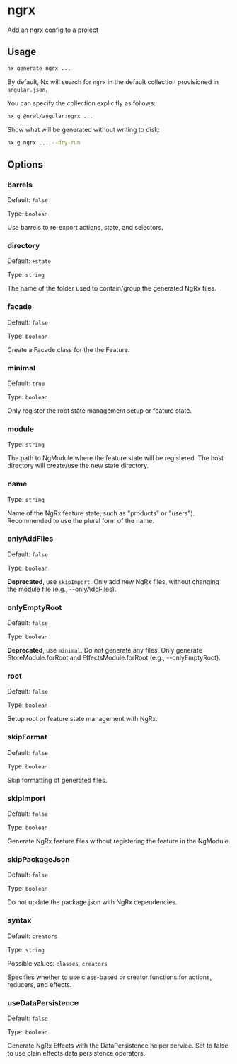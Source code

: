 # ngrx

Add an ngrx config to a project

## Usage

```bash
nx generate ngrx ...
```

By default, Nx will search for `ngrx` in the default collection provisioned in `angular.json`.

You can specify the collection explicitly as follows:

```bash
nx g @nrwl/angular:ngrx ...
```

Show what will be generated without writing to disk:

```bash
nx g ngrx ... --dry-run
```

## Options

### barrels

Default: `false`

Type: `boolean`

Use barrels to re-export actions, state, and selectors.

### directory

Default: `+state`

Type: `string`

The name of the folder used to contain/group the generated NgRx files.

### facade

Default: `false`

Type: `boolean`

Create a Facade class for the the Feature.

### minimal

Default: `true`

Type: `boolean`

Only register the root state management setup or feature state.

### module

Type: `string`

The path to NgModule where the feature state will be registered. The host directory will create/use the new state directory.

### name

Type: `string`

Name of the NgRx feature state, such as "products" or "users"). Recommended to use the plural form of the name.

### onlyAddFiles

Default: `false`

Type: `boolean`

**Deprecated**, use `skipImport`. Only add new NgRx files, without changing the module file (e.g., --onlyAddFiles).

### onlyEmptyRoot

Default: `false`

Type: `boolean`

**Deprecated**, use `minimal`. Do not generate any files. Only generate StoreModule.forRoot and EffectsModule.forRoot (e.g., --onlyEmptyRoot).

### root

Default: `false`

Type: `boolean`

Setup root or feature state management with NgRx.

### skipFormat

Default: `false`

Type: `boolean`

Skip formatting of generated files.

### skipImport

Default: `false`

Type: `boolean`

Generate NgRx feature files without registering the feature in the NgModule.

### skipPackageJson

Default: `false`

Type: `boolean`

Do not update the package.json with NgRx dependencies.

### syntax

Default: `creators`

Type: `string`

Possible values: `classes`, `creators`

Specifies whether to use class-based or creator functions for actions, reducers, and effects.

### useDataPersistence

Default: `false`

Type: `boolean`

Generate NgRx Effects with the DataPersistence helper service. Set to false to use plain effects data persistence operators.

